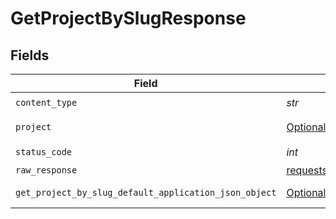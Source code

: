 # GetProjectBySlugResponse


## Fields

| Field                                                                                                                 | Type                                                                                                                  | Required                                                                                                              | Description                                                                                                           |
| --------------------------------------------------------------------------------------------------------------------- | --------------------------------------------------------------------------------------------------------------------- | --------------------------------------------------------------------------------------------------------------------- | --------------------------------------------------------------------------------------------------------------------- |
| `content_type`                                                                                                        | *str*                                                                                                                 | :heavy_check_mark:                                                                                                    | N/A                                                                                                                   |
| `project`                                                                                                             | [Optional[GetProjectBySlugProject]](../../models/operations/getprojectbyslugproject.md)                               | :heavy_minus_sign:                                                                                                    | A project object                                                                                                      |
| `status_code`                                                                                                         | *int*                                                                                                                 | :heavy_check_mark:                                                                                                    | N/A                                                                                                                   |
| `raw_response`                                                                                                        | [requests.Response](https://requests.readthedocs.io/en/latest/api/#requests.Response)                                 | :heavy_minus_sign:                                                                                                    | N/A                                                                                                                   |
| `get_project_by_slug_default_application_json_object`                                                                 | [Optional[GetProjectBySlugDefaultApplicationJSON]](../../models/operations/getprojectbyslugdefaultapplicationjson.md) | :heavy_minus_sign:                                                                                                    | Error response.                                                                                                       |